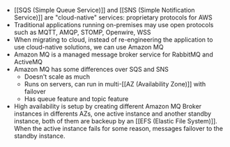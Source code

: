 - [[SQS (Simple Queue Service)]] and [[SNS (Simple Notification Service)]] are "cloud-native" services: proprietary protocols for AWS
- Traditional applications running on-premises may use open protocols such as MQTT, AMQP, STOMP, Openwire, WSS
- When migrating to cloud, instead of re-engineering the application to use cloud-native solutions, we can use Amazon MQ
- Amazon MQ is a managed message broker service for RabbitMQ and ActiveMQ
- Amazon MQ has some differences over SQS and SNS
	- Doesn't scale as much
	- Runs on servers, can run in multi-[[AZ (Availability Zone)]] with failover
	- Has queue feature and topic feature
- High availability is setup by creating different Amazon MQ Broker instances in differents AZs, one active instance and another standby instance, both of them are backeup by an [[EFS (Elastic File System)]]. When the active instance fails for some reason, messages failover to the standby instance.